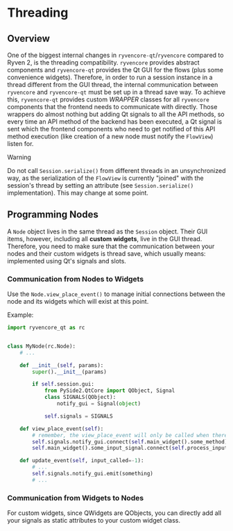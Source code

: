 # Threading

<!-- First, I want to mention that the system often receives  changes, and especially the exact way in which nodes communicate with their widgets using signals and slots as described below might change drastically in the future to enable more scalable deployment. The instructions described here only apply on threaded applications. -->

## Overview

One of the biggest internal changes in `ryvencore-qt`/`ryvencore` compared to Ryven 2, is the threading compatibility. `ryvencore` provides abstract components and `ryvencore-qt` provides the Qt GUI for the flows (plus some convenience widgets). Therefore, in order to run a session instance in a thread different from the GUI thread, the internal communication between `ryvencore` and `ryvencore-qt` must be set up in a thread save way. To achieve this, `ryvencore-qt` provides custom *WRAPPER* classes for all `ryvencore` components that the frontend needs to communicate with directly. Those wrappers do almost nothing but adding Qt signals to all the API methods, so every time an API method of the backend has been executed, a Qt signal is sent which the frontend components who need to get notified of this API method execution (like creation of a new node must notify the `FlowView`) listen for.

> [!WARNING]
> Do not call `Session.serialize()` from different threads in an unsynchronized way, as the serialization of the `FlowView` is currently "joined" with the session's thread by setting an attribute (see `Session.serialize()` implementation). This may change at some point.

<!-- ## Characteristics

You should be careful with accessing session contents from multiple different threads simultaneously. There are API methods that trigger procedures in the GUI components (like initialization) and wait wait for them to complete. To ensure that these procedures complete *during* the execution of the according API method, the calling abstract component (like `Script`) uses a temp attribute which it sets to `None` before triggering the intended procedure in the GUI thread via a signal, and then waits for this attribute to be set to something else by the component executing the procedure in the main/GUI thread. -->

## Programming Nodes

A `Node` object lives in the same thread as the `Session` object. Their GUI items, however, including all **custom widgets**, live in the GUI thread. Therefore, you need to make sure that the communication between your nodes and their custom widgets is thread save, which usually means: implemented using Qt's signals and slots.

### Communication from Nodes to Widgets

Use the `Node.view_place_event()` to manage initial connections between the node and its widgets which will exist at this point.

Example:
```python
import ryvencore_qt as rc


class MyNode(rc.Node):
    # ...

    def __init__(self, params):
        super().__init__(params)

        if self.session.gui:
            from PySide2.QtCore import QObject, Signal
            class SIGNALS(QObject):
                notify_gui = Signal(object)

            self.signals = SIGNALS

    def view_place_event(self):
        # remember, the view_place_event will only be called when there is frontend
        self.signals.notify_gui.connect(self.main_widget().some_method)
        self.main_widget().some_input_signal.connect(self.process_input)

    def update_event(self, input_called=-1):
        # ...
        self.signals.notify_gui.emit(something)
        # ...
```

### Communication from Widgets to Nodes

For custom widgets, since QWidgets are QObjects, you can directly add all your signals as static attributes to your custom widget class.

<!-- ## Further Thoughts

I want to mention that ryvencore could probably be modified easily to run without any GUI. Furthermore, all abstract components, such as `Session`, `Script`, `Flow` etc. only have dependency to Qt's signals right now. Depending on in which environments ryvencore should run in the future, there might be mayor changes to the communication system in the future, to make it more scalable. If you want to contribute to this, you can try to modify ryvencore such that it can easily run without GUI. The advantage of using something else than Qt's signals and slots could be that in case running ryvencore without GUI is a frequent use case, this could be done without any Qt dependencies at all. For thoughts and showcases on this, feel free to open issues and discussions. -->
